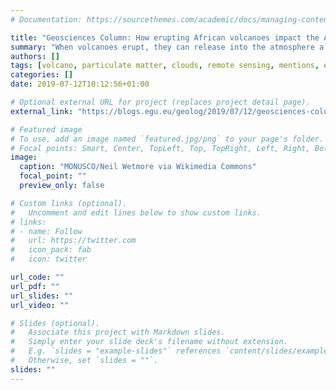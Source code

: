 ```yaml
---
# Documentation: https://sourcethemes.com/academic/docs/managing-content/

title: "Geosciences Column: How erupting African volcanoes impact the Amazon’s atmosphere"
summary: "When volcanoes erupt, they can release into the atmosphere a number of different gases initially stored in their magma, such as carbon dioxide, hydrogen sulfide, and sulfur dioxide. These kinds of gases can have a big influence on Earth’s atmosphere, even at distances hundreds to thousands of kilometres away."
authors: []
tags: [volcano, particulate matter, clouds, remote sensing, mentions, eng]
categories: []
date: 2019-07-12T10:12:56+01:00

# Optional external URL for project (replaces project detail page).
external_link: "https://blogs.egu.eu/geolog/2019/07/12/geosciences-column-how-erupting-african-volcanoes-impact-the-amazons-atmosphere/"

# Featured image
# To use, add an image named `featured.jpg/png` to your page's folder.
# Focal points: Smart, Center, TopLeft, Top, TopRight, Left, Right, BottomLeft, Bottom, BottomRight.
image:
  caption: "MONUSCO/Neil Wetmore via Wikimedia Commons"
  focal_point: ""
  preview_only: false

# Custom links (optional).
#   Uncomment and edit lines below to show custom links.
# links:
# - name: Follow
#   url: https://twitter.com
#   icon_pack: fab
#   icon: twitter

url_code: ""
url_pdf: ""
url_slides: ""
url_video: ""

# Slides (optional).
#   Associate this project with Markdown slides.
#   Simply enter your slide deck's filename without extension.
#   E.g. `slides = "example-slides"` references `content/slides/example-slides.md`.
#   Otherwise, set `slides = ""`.
slides: ""
---
```

